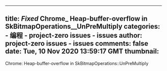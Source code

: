 
---
title: _Fixed_ Chrome_ Heap-buffer-overflow in SkBitmapOperations__UnPreMultiply
categories: 
    - 编程
    - project-zero issues - issues
author: project-zero issues - issues
comments: false
date: Tue, 10 Nov 2020 13:59:17 GMT
thumbnail: 
---

<div>   
Chrome: Heap-buffer-overflow in SkBitmapOperations::UnPreMultiply  
</div>
            